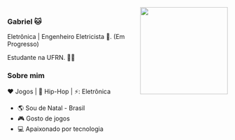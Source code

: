 <img align="right" width="200" height="200" src="https://i.pinimg.com/originals/79/70/8e/79708eee2802d191bdb067529b0a42cb.jpg">


### Gabriel 🐱
<p align="left">
Eletrônica | Engenheiro Eletricista 🔌. (Em Progresso)

Estudante na UFRN. :man_technologist: </p>

### Sobre mim

:heart: Jogos | :black_heart: Hip-Hop | ⚡: Eletrônica

- :earth_americas: Sou de Natal - Brasil
- :video_game: Gosto de jogos
- 💻 Apaixonado por tecnologia 


